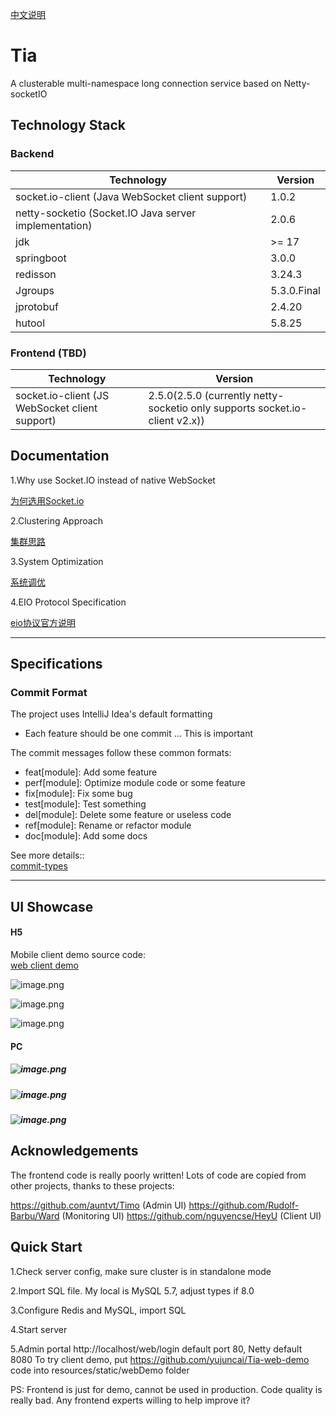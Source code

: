 [中文说明](https://github.com/yujuncai/Tia-notify/blob/main/README_CN.md)

# Tia   

A clusterable multi-namespace long connection service based on Netty-socketIO

## Technology Stack

### Backend
| Technology                                            | Version |
|-------------------------------------------------------| --- |
| socket.io-client (Java WebSocket client support)      | 1.0.2 |
| netty-socketio (Socket.IO Java server implementation) | 2.0.6 |
| jdk                                                   | >= 17 |
| springboot                                            | 3.0.0 |
| redisson                                              | 3.24.3 |
| Jgroups                                               | 5.3.0.Final |
| jprotobuf                                             | 2.4.20 |
| hutool                                                | 5.8.25 |

### Frontend (TBD)
| Technology | Version |
| --- | --- |
| socket.io-client (JS WebSocket client support)| 2.5.0(2.5.0 (currently netty-socketio only supports socket.io-client v2.x)) |


## Documentation

1.Why use Socket.IO instead of native WebSocket

[为何选用Socket.io](https://github.com/yujuncai/Tia-notify/blob/main/docs/%E4%B8%BA%E4%BD%95%E9%80%89%E7%94%A8%E7%9A%84%E6%98%AFSocket.io.md)

2.Clustering Approach

[集群思路](https://github.com/yujuncai/Tia-notify/blob/main/docs/%E9%9B%86%E7%BE%A4%E6%80%9D%E8%B7%AF.md)

3.System Optimization

[系统调优](https://github.com/yujuncai/Tia-notify/blob/main/docs/%E7%B3%BB%E7%BB%9F%E8%B0%83%E4%BC%98.md)

4.EIO Protocol Specification

[eio协议官方说明](https://socket.io/zh-CN/docs/v4/engine-io-protocol/#protocol)


---

## Specifications

### Commit Format

The project uses IntelliJ Idea's default formatting

- Each feature should be one commit ... This is important

The commit messages follow these common formats:

-  feat[module]: Add some feature
-  perf[module]: Optimize module code or some feature
-  fix[module]: Fix some bug
-  test[module]: Test something
-  del[module]: Delete some feature or useless code
-  ref[module]: Rename or refactor module
-  doc[module]: Add some docs

See more details::<br />[commit-types](https://github.com/pvdlg/conventional-changelog-metahub#commit-types)

---



## UI Showcase

#### H5

Mobile client demo source code:<br />[web client demo](https://github.com/yujuncai/Tia-web-demo)

![image.png](https://cdn.nlark.com/yuque/0/2023/png/1608622/1677051430945-a33353ef-2903-458b-b8a6-7b9625822d91.png)

![image.png](https://cdn.nlark.com/yuque/0/2023/png/1608622/1677051504408-3f8af933-6017-4be6-8fa0-e23a74431f74.png)

![image.png](https://cdn.nlark.com/yuque/0/2023/png/1608622/1677051674904-fd1a2c7c-19a5-4cfe-9950-83b5efdc2cb9.png)

#### PC

##### ![image.png](https://cdn.nlark.com/yuque/0/2023/png/1608622/1680076640606-48cff368-f70f-44cf-91e8-f3a2ecffa562.png)

##### ![image.png](https://cdn.nlark.com/yuque/0/2023/png/1608622/1680076663702-43d0671b-508c-4710-92da-a465d8c6e94a.png)


##### ![image.png](https://cdn.nlark.com/yuque/0/2023/jpeg/1608622/1685603430721-63291597-baf4-4884-8c8a-21ea91f48bb9.jpeg)



## Acknowledgements


The frontend code is really poorly written! Lots of code are copied from other projects, thanks to these projects:

https://github.com/auntvt/Timo         (Admin UI)
https://github.com/Rudolf-Barbu/Ward   (Monitoring UI)
https://github.com/nguyencse/HeyU      (Client UI)

## Quick Start

1.Check server config, make sure cluster is in standalone mode

2.Import SQL file. My local is MySQL 5.7, adjust types if 8.0

3.Configure Redis and MySQL, import SQL

4.Start server 

5.Admin portal http://localhost/web/login default port 80, Netty default 8080 To try client demo, 
put https://github.com/yujuncai/Tia-web-demo code into resources/static/webDemo folder

PS: Frontend is just for demo, cannot be used in production. Code quality is really bad. Any frontend experts willing to help improve it?